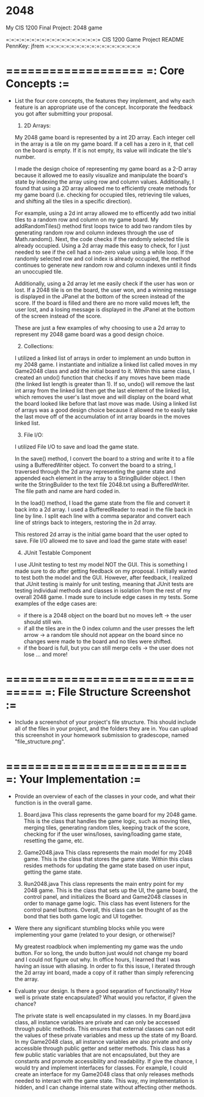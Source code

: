# 2048
My CIS 1200 Final Project: 2048 game


=:=:=:=:=:=:=:=:=:=:=:=:=:=:=:=:=:=:=
CIS 1200 Game Project README
PennKey: jfrem
=:=:=:=:=:=:=:=:=:=:=:=:=:=:=:=:=:=:=

===================
=: Core Concepts :=
===================

- List the four core concepts, the features they implement, and why each feature
  is an appropriate use of the concept. Incorporate the feedback you got after
  submitting your proposal.

  1. 2D Arrays:

  My 2048 game board is represented by a int 2D array. Each integer cell in the array is a tile on my game board.
  If a cell has a zero in it, that cell on the board is empty. If it is not empty, its value will indicate the
  tile's number.

  I made the design choice of representing my game board as a 2-D array because it allowed me to easily
  visualize and manipulate the board's state by indexing the array using row and column values. Additionally,
  I found that using a 2D array allowed me to efficiently create methods for my game board (i.e. checking for
  occupied tiles, retrieving tile values, and shifting all the tiles in a specific direction).

  For example, using a 2d int array allowed me to efficently add two initial tiles to a random row and column on
  my game board. My addRandomTiles() method first loops twice to add two random tiles by generating random row and
  column indexes through the use of Math.random(). Next, the code checks if the randomly selected tile is already
  occupied. Using a 2d array made this easy to check, for I just needed to see if the cell had a non-zero value
  using a while loop. If the randomly selected row and col index is already occupied, the method continues
  to generate new random row and column indexes until it finds an unoccupied tile.

  Additionally, using a 2d array let me easily check if the user has won or lost. If a 2048 tile is on the board,
  the user won, and a winning message is displayed in the JPanel at the bottom of the screen instead of the score.
  If the board is filled and there are no more valid moves left, the user lost, and a losing message is displayed
  in the JPanel at the bottom of the screen instead of the score.

  These are just a few examples of why choosing to use a 2d array to represent my 2048 game board was a
  good design choice.

  2. Collections:

  I utilized a linked list of arrays in order to implement an undo button in my 2048 game. I instantiate and initialize
  a linked list called moves in my Game2048 class and add the initial board to it. Within this same class,
  I created an undo() function that checks if any moves have been made (the linked list length is greater than 1). If
  so, undo() will remove the last int array from the linked list then get the last element of the linked list, which
  removes the user's last move and will display on the board what the board looked like before that last move was made.
  Using a linked list of arrays was a good design choice because it allowed me to easily take the last move off of the
  accumulation of int array boards in the moves linked list.

  3. File I/O:

  I utilized File I/O to save and load the game state.

  In the save() method, I convert the board to a string and write
  it to a file using a BufferedWriter object. To convert the board to a string, I traversed through the 2d array
  representing the game state and appended each element in the array to a StringBuilder object. I then write the
  StringBuilder to the text file 2048.txt using a BufferedWriter. The file path and name are hard coded in.

  In the load() method, I load the game state from the file and convert it back into a 2d array. I used a
  BufferedReader to read in the file back in line by line. I split each line with a comma separator and convert each
  line of strings back to integers, restoring the in 2d array.

  This restored 2d array is the initial game board that the user opted to save. File I/O allowed me to save and
  load the game state with ease!

  4. JUnit Testable Component

  I use JUnit testing to test my model NOT the GUI. This is something I made sure to do after getting feedback on
  my proposal. I initially wanted to test both the model and the GUI. However, after feedback, I realized that
  JUnit testing is mainly for unit testing, meaning that JUnit tests are testing individual methods and classes
  in isolation from the rest of my overall 2048 game. I made sure to include edge cases in my tests. Some examples
  of the edge cases are:
   - if there is a 2048 object on the board but no moves left -> the user should still win.
   - if all the tiles are in the 0 index column and the user presses the left arrow -> a random tile should not appear
   on the board since no changes were made to the board and no tiles were shifted.
   - if the board is full, but you can still merge cells  -> the user does not lose
   ... and more!

===============================
=: File Structure Screenshot :=
===============================
- Include a screenshot of your project's file structure. This should include
  all of the files in your project, and the folders they are in. You can
  upload this screenshot in your homework submission to gradescope, named 
  "file_structure.png".

=========================
=: Your Implementation :=
=========================

- Provide an overview of each of the classes in your code, and what their
  function is in the overall game.

  1. Board.java
  This class represents the game board for my 2048 game. This is the class that handles the game logic, such as
  moving tiles, merging tiles, generating random tiles, keeping track of the score, checking for if the user wins/loses,
  saving/loading game state, resetting the game, etc.

  2. Game2048.java
  This class represents the main model for my 2048 game. This is the class that stores the game state. Within this
  class resides methods for updating the game state based on user input, getting the game state.

  3. Run2048.java
  This class represents the main entry point for my 2048 game. This is the class that sets up the UI, the game board,
  the control panel, and initializes the Board and Game2048 classes in order to manage game logic. This class has
  event listeners for the control panel buttons. Overall, this class can be thought of as the bond that ties both
  game logic and UI together.


- Were there any significant stumbling blocks while you were implementing your
  game (related to your design, or otherwise)?

  My greatest roadblock when implementing my game was the undo button. For so long, the undo button just would not
  change my board and I could not figure out why. In office hours, I learned that I was having an issue with
  aliasing. In order to fix this issue, I iterated through the 2d array int board, made a copy of it rather than
  simply referencing the array.

- Evaluate your design. Is there a good separation of functionality? How well is
  private state encapsulated? What would you refactor, if given the chance?

  The private state is well encapsulated in my classes. In my Board.java class, all instance variables are private and
  can only be accessed through public methods. This ensures that external classes can not edit the values of these
  private variables and mess up the state of my Board. In my Game2048 class, all instance variables are also private
  and only accessible through public getter and setter methods. This class has a few public static variables that are
  not encapsulated, but they are constants and promote accessibility and readability. If give the chance, I would
  try and implement interfaces for classes. For example, I could create an interface for my Game2048 class that only
  releases methods needed to interact with the game state. This way, my implementation is hidden, and I can change
  internal state without affecting other methods.

